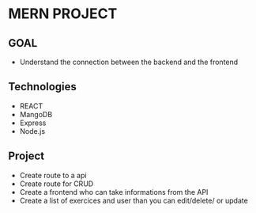 # MERN PROJECT

## GOAL

- Understand the connection between the backend and the frontend

## Technologies

- REACT
- MangoDB
- Express
- Node.js

## Project

- Create route to a api
- Create route for CRUD
- Create a frontend who can take informations from the API
- Create a list of exercices and user than you can edit/delete/ or update
